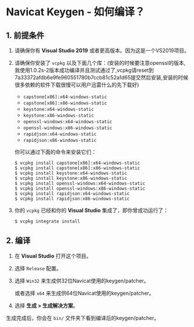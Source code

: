 # Navicat Keygen - 如何编译？

## 1. 前提条件

1. 请确保你有 __Visual Studio 2019__ 或者更高版本。因为这是一个VS2019项目。

2. 请确保你安装了 `vcpkg` 以及下面几个库：(安装的时候要注意openssl的版本,我使用1.0.2s-2版本成功编译并且测试通过了,vcpkg请reset到7a33372afdb6e9fe960551780b7ccb81c52a1d65提交然后安装,安装的时候很多依赖的软件下载很慢可以用户迅雷什么的先下载好)

   * `capstone[x86]:x64-windows-static`
   * `capstone[x86]:x86-windows-static`
   * `keystone:x64-windows-static`
   * `keystone:x86-windows-static`
   * `openssl-windows:x64-windows-static`
   * `openssl-windows:x86-windows-static`
   * `rapidjson:x64-windows-static`
   * `rapidjson:x86-windows-static`

   你可以通过下面的命令来安装它们：

   ```console
   $ vcpkg install capstone[x86]:x64-windows-static
   $ vcpkg install capstone[x86]:x86-windows-static
   $ vcpkg install keystone:x64-windows-static
   $ vcpkg install keystone:x86-windows-static
   $ vcpkg install openssl-windows:x64-windows-static
   $ vcpkg install openssl-windows:x86-windows-static
   $ vcpkg install rapidjson:x64-windows-static
   $ vcpkg install rapidjson:x86-windows-static
   ```

3. 你的 `vcpkg` 已经和你的 __Visual Studio__ 集成了，即你曾成功运行了：

   ```console
   $ vcpkg integrate install
   ```

## 2. 编译

1. 在 __Visual Studio__ 打开这个项目。

2. 选择 `Release` 配置。

3. 选择 `Win32` 来生成供32位Navicat使用的keygen/patcher。

   或者选择 `x64` 来生成供64位Navicat使用的keygen/patcher。

4. 选择 __生成 > 生成解决方案__。

生成完成后，你会在 `bin/` 文件夹下看到编译后的keygen/patcher。

